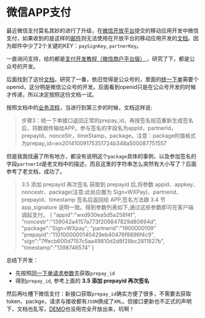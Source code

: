 # 微信APP支付

最近微信支付莫名其妙的进行了升级，在[微信开放平台](https://open.weixin.qq.com/)提交的移动应用开发中微信支付，如果收到的是这样的[邮件](http://pay.weixin.qq.com/wiki/doc/api/app.php?chapter=3_1)则无法使用在开放平台的移动应用开发的[文档](http://wxpay.weixin.qq.com/doc/download/wx_pay_app.zip)。因为邮件中少了2个关键的KEY：`paySignKey`, `partnerKey`。

一直询问支持，给的都是[支付开发教程（微信商户平台版）
 ](https://mp.weixin.qq.com/paymch/readtemplate?t=mp/business/course3_tmpl)，研究了下，都是公众号的开发。

后面找到了这份[文档](http://pay.weixin.qq.com/wiki/doc/api/app.php?chapter=8_1)，研究了一番，依旧觉得是公众号的，里面的[统一下单](http://pay.weixin.qq.com/wiki/doc/api/app.php?chapter=9_1)需要个openid，这分明是微信公众号的开发。后面看到openid只是在公众号开发的时候才传递，所以决定按照这份文档一试。

按照文档中的[业务流程](http://pay.weixin.qq.com/wiki/doc/api/app.php?chapter=8_3)，当进行到第三步的时候，文档这样说:
>步骤3：统一下单接口返回正常的prepay_id，再按签名规范重新生成签名后，将数据传输给APP。参与签名的字段名为appId，partnerId，prepayId，nonceStr，timeStamp，package。注意：package的值格式为prepay_id=wx20141009175351724b348a500087751557

但是我我找遍了所有地方，都没有说明这个`package`具体的事例，以及参加签名的字段`partnerId`是老文档中的描述，而且这里的字符串怎么突然有大小写了？后面参考了老文档，成功了。
> 3.5 添加 prepayid 再次签名
获取到 prepayid 后,将参数 appid、appkey、noncestr、package(注意:此处应置为 Sign=WXPay)、partnerid、prepayid、timestamp 签名后返回给 APP,签名方法跟 3.4 节
app_signature 说明一致。得到参数列表如下,通过这些参数即可在客户端调起支付。
{
"appid":"wxd930ea5d5a258f4f", "noncestr":"139042a4157a773f209847829d80894d", "package":"Sign=WXpay";
"partnerid":"1900000109" "prepayid":"1101000000140429eb40476f8896f4c9", "sign":"7ffecb600d7157c5aa49810d2d8f28bc2811827b", "timestamp":"1398746574"
}

总结下开发：
 - 先按照[同一下单请求参数](http://pay.weixin.qq.com/wiki/doc/api/app.php?chapter=9_1)去获取`prepay_id`
 - 得到`prepay_id`, 参考上面的 **3.5 添加 prepayid 再次签名**


然后再吐槽下微信支付：新接口获取`prepay_id`确实方便了很多，不需要去获取token、packge，请求与接收都有`JSON`换成了`XML`。但接口更新也不正式的声明下，文档也乱写，[DEMO](http://pay.weixin.qq.com/wiki/doc/api/app.php?chapter=11_1)也没用完全开放出来，坑啊！